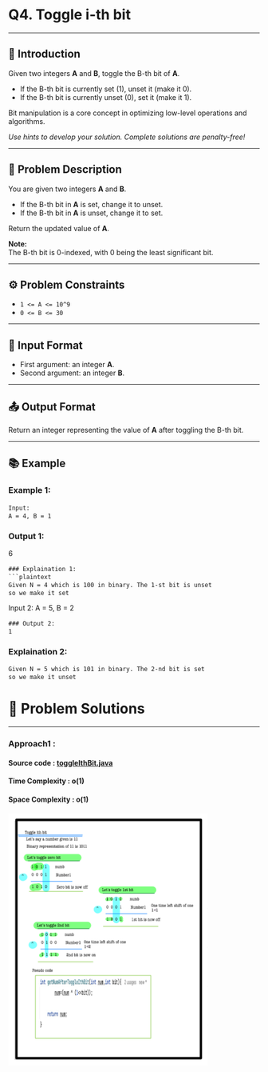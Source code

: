 # Q4. Toggle i-th bit

---

## 🚀 Introduction
Given two integers **A** and **B**, toggle the B-th bit of **A**.
- If the B-th bit is currently set (1), unset it (make it 0).
- If the B-th bit is currently unset (0), set it (make it 1).

Bit manipulation is a core concept in optimizing low-level operations and algorithms.

_Use hints to develop your solution. Complete solutions are penalty-free!_

---

## 📝 Problem Description
You are given two integers **A** and **B**.

- If the B-th bit in **A** is set, change it to unset.
- If the B-th bit in **A** is unset, change it to set.

Return the updated value of **A**.

**Note:**  
The B-th bit is 0-indexed, with 0 being the least significant bit.

---

## ⚙️ Problem Constraints
- `1 <= A <= 10^9`
- `0 <= B <= 30`

---

## 📝 Input Format
- First argument: an integer **A**.
- Second argument: an integer **B**.

---

## 📤 Output Format
Return an integer representing the value of **A** after toggling the B-th bit.

---

## 📚 Example

### Example 1:
```plaintext
Input:
A = 4, B = 1
```
### Output 1:
6
```
### Explaination 1:
```plaintext
Given N = 4 which is 100 in binary. The 1-st bit is unset
so we make it set
```
Input 2:
A = 5, B = 2
```
### Output 2:
1
```
### Explaination 2:
```plaintext
Given N = 5 which is 101 in binary. The 2-nd bit is set
so we make it unset
```
# 📝 Problem Solutions
---
### Approach1 :
#### Source code : [toggleIthBit.java](../../src/bitManipulationOne/toggleIthBit/toggleIthBit.java)
#### Time Complexity : o(1)
#### Space Complexity : o(1)
 <img src="../../images/bitManipulationOne/toggleIthBit/step1.jpg" alt="My Image" width="400" /> 
